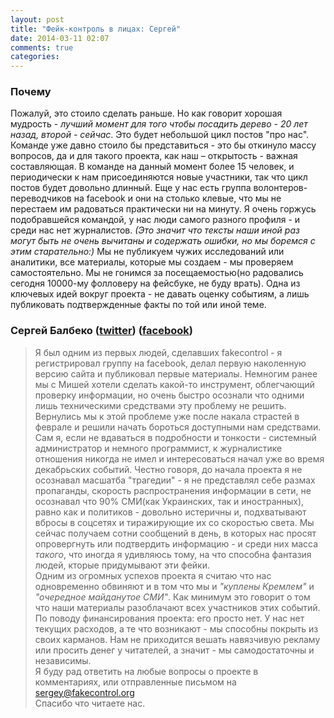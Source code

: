 ```yaml
---
layout: post
title: "Фейк-контроль в лицах: Сергей"
date: 2014-03-11 02:07
comments: true
categories:
---
```

### Почему
Пожалуй, это стоило сделать раньше. Но как говорит хорошая мудрость - *лучший момент для того чтобы посадить дерево - 20 лет назад, второй - сейчас*. 
Это будет небольшой цикл постов "про нас". 
Команде уже давно стоило бы представиться - это бы откинуло массу вопросов, да и для такого проекта, как наш – открытость - важная составляющая. В команде на данный момент более 15 человек, и периодически к нам присоединяются новые участники, так что цикл постов будет довольно длинный. Еще у нас есть группа волонтеров-переводчиков на facebook и они на столько клевые, что мы не перестаем им радоваться практически ни на минуту.  Я очень горжусь подобравшейся командой, у нас люди самого разного профиля - и среди нас нет журналистов. *(Это значит что тексты наши иной раз могут быть не очень вычитаны и содержать ошибки, но мы боремся с этим старательно:)* Мы не публикуем чужих исследований или аналитики, все материалы, которые мы создаем - мы проверяем самостоятельно. Мы не гонимся за посещаемостью(но радовались сегодня 10000-му фолловеру на фейсбуке, не буду врать).
Одна из ключевых идей вокруг проекта - не давать оценку событиям, а лишь публиковать подтвержденные факты по той или иной теме. 

### Сергей Балбеко ([twitter](http://twitter.com/balbeko)) ([facebook](http://facebook.com/pit.mondriaan))
> Я был одним из первых людей, сделавших fakecontrol - я регистрировал группу на facebook, делал первую наколенную версию сайта и публиковал первые материалы. Немногим ранее мы с Мишей хотели сделать какой-то инструмент, облегчающий проверку информации, но очень быстро осознали что одними лишь техническими средствами эту проблему не решить. Вернулись мы к этой проблеме уже после накала страстей в феврале и решили начать бороться доступными нам средствами. Сам я, если не вдаваться в подробности и тонкости - системный администратор и немного программист, к журналистике отношения никогда не имел и интересоваться начал уже во время декабрьских событий. Честно говоря, до начала проекта я не осознавал масшатба "трагедии" - я не представлял себе размах пропаганды, скорость распространения информации в сети, не осознавал что 90% СМИ(как Украинских, так и иностранных), равно как и политиков - довольно истеричны и, подхватывают вбросы в соцсетях и тиражирующие их со скоростью света. Мы сейчас получаем сотни сообщений в день, в которых нас просят опровергнуть или подтвердить информацию - и среди них масса *такого*, что иногда я удивляюсь тому, на что способна фантазия людей, кторые придумывают эти фейки.    
Одним из огромных успехов проекта я считаю что нас одновременно обвиняют и в том что мы и *"куплены Кремлем"* и *"очередное майданутое СМИ"*. Как минимум это говорит о том что наши материалы разоблачают всех участников этих событий. По поводу финансирования проекта: его просто нет. У нас нет текущих расходов, а те что возникают - мы способны покрыть из своих карманов. Нам не приходится вешать навязчивую рекламу или просить денег у читателей, а значит - мы самодостаточны и независимы.  
Я буду рад ответить на любые вопросы о проекте в комментариях, или отправленные письмом на [sergey@fakecontrol.org](mailto:sergey@fakecontrol.org)  
Спасибо что читаете нас.